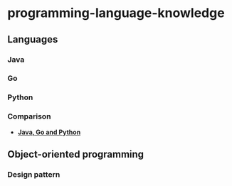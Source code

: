 # programming-language-knowledge

## Languages
### Java
### Go
### Python
### Comparison
- [**Java, Go and Python**](Java_Go_Python.md)

## Object-oriented programming
### Design pattern
